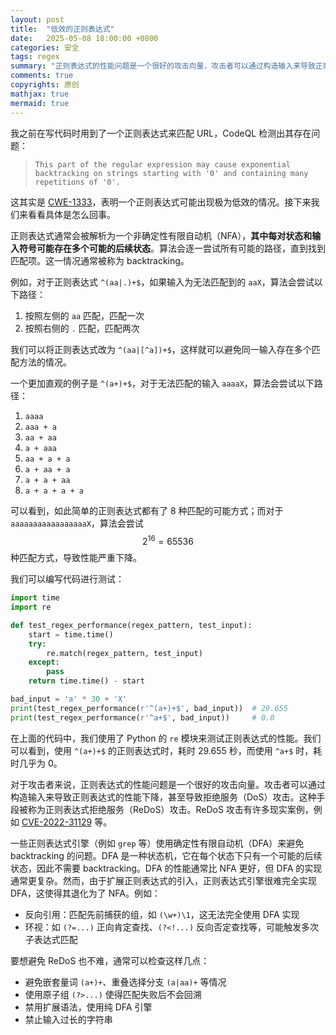 ```yaml
---
layout: post
title:  "低效的正则表达式"
date:   2025-05-08 18:00:00 +0800
categories: 安全
tags: regex
summary: "正则表达式的性能问题是一个很好的攻击向量，攻击者可以通过构造输入来导致正则表达式的性能下降，甚至导致 DoS 攻击。"
comments: true
copyrights: 原创
mathjax: true
mermaid: true
---
```


我之前在写代码时用到了一个正则表达式来匹配 URL，CodeQL 检测出其存在问题：

> `This part of the regular expression may cause exponential backtracking on strings starting with '0' and containing many repetitions of '0'.`

这其实是 [CWE-1333](https://cwe.mitre.org/data/definitions/1333.html)，表明一个正则表达式可能出现极为低效的情况。接下来我们来看看具体是怎么回事。

正则表达式通常会被解析为一个非确定性有限自动机（NFA），**其中每对状态和输入符号可能存在​​多个可能的后续状态**。算法会逐一尝试所有可能的路径，直到找到匹配项。这一情况通常被称为 backtracking。

例如，对于正则表达式 `^(aa|.)+$`，如果输入为无法匹配到的 `aaX`，算法会尝试以下路径：

1. 按照左侧的 `aa` 匹配，匹配一次
2. 按照右侧的 `.` 匹配，匹配两次

我们可以将正则表达式改为 `^(aa|[^a])+$`，这样就可以避免同一输入存在多个匹配方法的情况。

一个更加直观的例子是 `^(a+)+$`，对于无法匹配的输入 `aaaaX`，算法会尝试以下路径：

1. `aaaa`
2. `aaa + a`
3. `aa + aa`
4. `a + aaa`
5. `aa + a + a`
6. `a + aa + a`
7. `a + a + aa`
8. `a + a + a + a`

可以看到，如此简单的正则表达式都有了 8 种匹配的可能方式；而对于 `aaaaaaaaaaaaaaaaaX`，算法会尝试 $$2^{16} = 65536$$ 种匹配方式，导致性能严重下降。

我们可以编写代码进行测试：

```python
import time
import re

def test_regex_performance(regex_pattern, test_input):
    start = time.time()
    try:
        re.match(regex_pattern, test_input)
    except:
        pass
    return time.time() - start

bad_input = 'a' * 30 + 'X'
print(test_regex_performance(r'^(a+)+$', bad_input))  # 29.655
print(test_regex_performance(r'^a+$', bad_input))     # 0.0
```

在上面的代码中，我们使用了 Python 的 `re` 模块来测试正则表达式的性能。我们可以看到，使用 `^(a+)+$` 的正则表达式时，耗时 29.655 秒，而使用 `^a+$` 时，耗时几乎为 0。

对于攻击者来说，正则表达式的性能问题是一个很好的攻击向量。攻击者可以通过构造输入来导致正则表达式的性能下降，甚至导致拒绝服务（DoS）攻击。这种手段被称为正则表达式拒绝服务（ReDoS）攻击。ReDoS 攻击有许多现实案例，例如 [CVE-2022-31129](https://security.snyk.io/vuln/SNYK-JS-MOMENT-2944238) 等。

一些正则表达式引擎（例如 `grep` 等）使用确定性有限自动机（DFA）来避免 backtracking 的问题。DFA 是一种状态机，它在每个状态下只有一个可能的后续状态，因此不需要 backtracking。DFA 的性能通常比 NFA 更好，但 DFA 的实现通常更复杂。然而，由于扩展正则表达式的引入，正则表达式引擎很难完全实现 DFA，这使得其退化为了 NFA。例如：

- ​​反向引用：匹配先前捕获的组，如 `(\w+)\1`，这无法完全使用 DFA 实现
- 环视：如 `(?=...)` 正向肯定查找、`(?<!...)` 反向否定查找等，可能触发​​多次子表达式匹配​​

要想避免 ReDoS 也不难，通常可以检查这样几点：

- 避免嵌套量词 `(a+)+`、重叠选择分支 `(a|aa)+` 等情况
- 使用原子组 `(?>...)` 使得匹配失败后不会回溯
- 禁用扩展语法，使用纯 DFA 引擎
- 禁止输入过长的字符串
